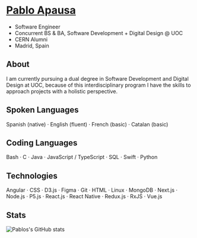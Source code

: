 # <a href="https://apausa.dev" target="_blank" rel="noreferrer">Pablo Apausa</a>

- Software Engineer
- Concurrent BS & BA, Software Development + Digital Design @ UOC
- CERN Alumni
- Madrid, Spain

## About 

I am currently pursuing a dual degree in Software Development and Digital Design at UOC, because of this interdisciplinary program I have the skills to approach projects with a holistic perspective.

## Spoken Languages

Spanish  (native) · English (fluent) · French (basic) · Catalan (basic)

## Coding Languages

Bash · C · Java · JavaScript / TypeScript · SQL · Swift · Python

## Technologies

Angular · CSS · D3.js · Figma · Git · HTML · Linux · MongoDB · Next.js · Node.js · P5.js · React.js · React Native · Redux.js · RxJS · Vue.js 

## Stats

![Pablos's GitHub stats](https://github-readme-stats.vercel.app/api?username=apausa&show_icons=true&theme=transparent)
